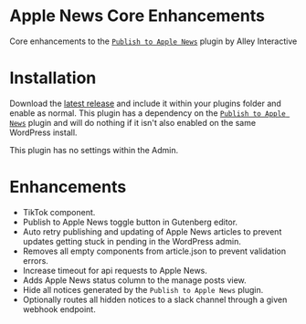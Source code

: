 # Apple News Core Enhancements
Core enhancements to the [`Publish to Apple News`](https://en-gb.wordpress.org/plugins/publish-to-apple-news/) plugin by Alley Interactive

# Installation
Download the [latest release](https://github.com/MailOnline/mdt-apple-news-core-enhancements/releases/latest) and include it within your plugins folder and enable as normal. This plugin has a dependency on the [`Publish to Apple News`](https://en-gb.wordpress.org/plugins/) plugin and will do nothing if it isn't also enabled on the same WordPress install.

This plugin has no settings within the Admin.

# Enhancements
- TikTok component.
- Publish to Apple News toggle button in Gutenberg editor.
- Auto retry publishing and updating of Apple News articles to prevent updates getting stuck in pending in the WordPress admin.
- Removes all empty components from article.json to prevent validation errors.
- Increase timeout for api requests to Apple News.
- Adds Apple News status column to the manage posts view.
- Hide all notices generated by the `Publish to Apple News` plugin.
- Optionally routes all hidden notices to a slack channel through a given webhook endpoint.
